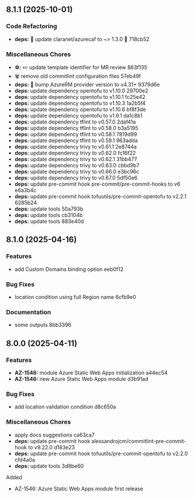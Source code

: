 ## 8.1.1 (2025-10-01)

### Code Refactoring

* **deps:** 🔗 update claranet/azurecaf to ~> 1.3.0 🔧 718cb52

### Miscellaneous Chores

* **⚙️:** ✏️ update template identifier for MR review 863f135
* 🗑️ remove old commitlint configuration files 57eb49f
* **deps:** 🔗 bump AzureRM provider version to v4.31+ 9379d6e
* **deps:** update dependency opentofu to v1.10.0 29700e2
* **deps:** update dependency opentofu to v1.10.1 fc25e42
* **deps:** update dependency opentofu to v1.10.3 1a2b5f4
* **deps:** update dependency opentofu to v1.10.6 bf8f3de
* **deps:** update dependency opentofu to v1.9.1 da1c8b1
* **deps:** update dependency tflint to v0.57.0 2daf41a
* **deps:** update dependency tflint to v0.58.0 b3a5195
* **deps:** update dependency tflint to v0.58.1 7819d99
* **deps:** update dependency tflint to v0.59.1 963adda
* **deps:** update dependency trivy to v0.61.1 2e8744a
* **deps:** update dependency trivy to v0.62.0 fc16f22
* **deps:** update dependency trivy to v0.62.1 31bb477
* **deps:** update dependency trivy to v0.63.0 cbbd9b7
* **deps:** update dependency trivy to v0.66.0 e3bc96c
* **deps:** update dependency trivy to v0.67.0 5df50e6
* **deps:** update pre-commit hook pre-commit/pre-commit-hooks to v6 e6a3b4c
* **deps:** update pre-commit hook tofuutils/pre-commit-opentofu to v2.2.1 6285b24
* **deps:** update tools 50a793b
* **deps:** update tools cb3104b
* **deps:** update tools 883e40d

## 8.1.0 (2025-04-16)

### Features

* add Custom Domains binding option eeb0f12

### Bug Fixes

* location condition using full Region name 6cfb9e0

### Documentation

* some outputs 8bb3396

## 8.0.0 (2025-04-11)

### Features

* **AZ-1546:** module Azure Static Web Apps initialization a44ec54
* **AZ-1546:** new Azure Static Web Apps module d3b91ad

### Bug Fixes

* add location validation condition d8c650a

### Miscellaneous Chores

* apply docs suggestions ca63ca7
* **deps:** update pre-commit hook alessandrojcm/commitlint-pre-commit-hook to v9.22.0 d183e23
* **deps:** update pre-commit hook tofuutils/pre-commit-opentofu to v2.2.0 cfd4a0a
* **deps:** update tools 3d8be60

Added
  * AZ-1546: Azure Static Web Apps module first release
